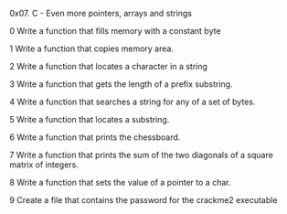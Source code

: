 0x07. C - Even more pointers, arrays and strings

0 Write a function that fills memory with a constant byte

1 Write a function that copies memory area.

2 Write a function that locates a character in a string

3 Write a function that gets the length of a prefix substring.

4 Write a function that searches a string for any of a set of bytes.

5 Write a function that locates a substring.

6 Write a function that prints the chessboard.

7 Write a function that prints the sum of the two diagonals of a square matrix of integers.

8 Write a function that sets the value of a pointer to a char.

9 Create a file that contains the password for the crackme2 executable
